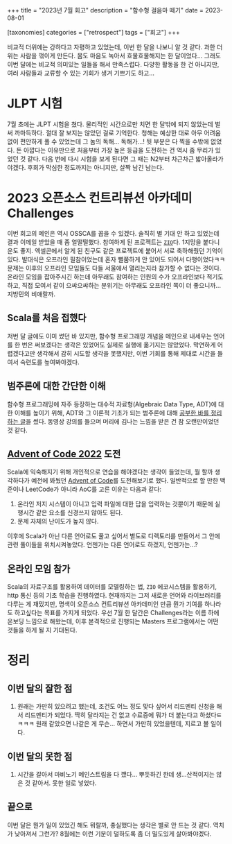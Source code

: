 +++
title = "2023년 7월 회고"
description = "함수형 걸음마 떼기"
date = 2023-08-01

[taxonomies]
categories = ["retrospect"]
tags = ["회고"]
+++

비교적 더위에는 강하다고 자평하고 있었는데, 이번 한 달을 나보니 알 것 같다. 과한 더위는 사람을 꺾이게 만든다. 몸도 마음도 녹아서 흐물흐물해지는 한 달이었다... 그래도 이번 달에는 비교적 의미있는 일들을 해서 만족스럽다. 다양한 활동을 한 건 아니지만, 여러 사람들과 교류할 수 있는 기회가 생겨 기쁘기도 하고...
<!-- more -->

# JLPT 시험
7월 초에는 JLPT 시험을 쳤다. 물리적인 시간으로만 치면 한 달밖에 되지 않았는데 벌써 까마득하다. 절대 잘 보지는 않았던 걸로 기억한다. 청해는 예상한 대로 아무 어려움 없이 편안하게 풀 수 있었는데 그 놈의 독해... 독해가...! 뒷 부분은 다 찍을 수밖에 없었다. 돈 아깝다는 이유만으로 처음부터 가장 높은 등급을 도전하는 건 역시 좀 무리가 있었던 것 같다. 다음 번에 다시 시험을 보게 된다면 그 때는 N2부터 차근차근 밟아올라가야겠다. 후회가 막심한 정도까지는 아니지만, 살짝 남긴 남는다.

# 2023 오픈소스 컨트리뷰션 아카데미 Challenges
이번 회고의 메인은 역시 OSSCA를 꼽을 수 있겠다. 솔직히 별 기대 안 하고 있었는데 결과 이메일 받았을 때 좀 얼떨떨했다. 참여하게 된 프로젝트는 [`ZIO`](https://zio.dev/)다. 1지망을 붙다니 운도 좋지. 엑셀콘에서 알게 된 친구도 같은 프로젝트에 붙어서 서로 축하해줬던 기억이 있다. 발대식은 오프라인 필참이었는데 혼자 뻘쭘하게 안 있어도 되어서 다행이었다ㅋㅋ 문제는 이후의 오프라인 모임들도 다들 서울에서 열리는지라 참가할 수 없다는 것이다. 온라인 모임을 잡아주시긴 하는데 아무래도 참여하는 인원의 수가 오프라인보다 적기도 하고, 직접 모여서 같이 으쌰으쌰하는 분위기는 아무래도 오프라인 쪽이 더 좋으니까... 지방민의 비애랄까.

## Scala를 처음 접했다
저번 달 글에도 이미 썼던 바 있지만, 함수형 프로그래밍 개념을 메인으로 내세우는 언어를 한 번은 써보겠다는 생각은 있었어도 실제로 실행에 옮기지는 않았었다. 막연하게 어렵겠다고만 생각해서 감히 시도할 생각을 못했지만, 이번 기회를 통해 제대로 시간을 들여서 숙련도를 높여봐야겠다.

## 범주론에 대한 간단한 이해
함수형 프로그래밍에 자주 등장하는 대수적 자료형(Algebraic Data Type, ADT)에 대한 이해를 높이기 위해, ADT와 그 이론적 기초가 되는 범주론에 대해 [공부한 바를 정리하는 글](https://blog.hatchling.dev/algebraic-data-type/)을 썼다. 동영상 강의를 들으며 머리에 김나는 느낌을 받은 건 참 오랜만이었던 것 같다.

## [Advent of Code 2022](https://github.com/hatchling13/advent-of-code-2022) 도전
Scala에 익숙해지기 위해 개인적으로 연습을 해야겠다는 생각이 들었는데, 뭘 할까 생각하다가 예전에 봐뒀던 [Advent of Code](https://en.wikipedia.org/wiki/Advent_of_Code)를 도전해보기로 했다. 일반적으로 할 만한 백준이나 LeetCode가 아니라 AoC를 고른 이유는 다음과 같다:

1. 온라인 저지 시스템이 아니고 입력 파일에 대한 답을 입력하는 것뿐이기 때문에 실행시간 같은 요소를 신경쓰지 않아도 된다.
2. 문제 자체의 난이도가 높지 않다.

이후에 Scala가 아닌 다른 언어로도 풀고 싶어서 별도로 디렉토리를 만들어서 그 안에 관련 풀이들을 위치시켜놓았다. 언젠가는 다른 언어로도 하겠지, 언젠가는...?

## 온라인 모임 참가
Scala의 자료구조를 활용하여 데이터를 모델링하는 법, `ZIO` 에코시스템을 활용하기, http 통신 등의 기초 학습을 진행하였다. 현재까지는 그저 새로운 언어와 라이브러리를 다루는 게 재밌지만, 명색이 오픈소스 컨트리뷰션 아카데미인 만큼 뭔가 기여를 하나라도 하고싶다는 목표를 가지게 되었다. 우선 7월 한 달간은 Challenges라는 이름 하에 온보딩 느낌으로 해왔는데, 이후 본격적으로 진행되는 Masters 프로그램에서는 어떤 것들을 하게 될 지 기대된다.

# 정리

## 이번 달의 잘한 점

1. 원래는 가만히 있으려고 했는데, 조건도 어느 정도 맞다 싶어서 리드멘티 신청을 해서 리드멘티가 되었다. 딱히 달라지는 건 없고 수료증에 뭐가 더 붙는다고 하셨다ㅌㅋㅋㅋ 원래 같았으면 나같은 게 무슨... 하면서 가만히 있었을텐데, 지르고 볼 일이다.

## 이번 달의 못한 점

1. 시간을 갈아서 마비노기 메인스트림을 다 깼다... 뿌듯하긴 한데 생...산적이지는 않은 것 같아서. 못한 일로 넣었다.

## 끝으로
이번 달은 뭔가 일이 있었긴 해도 뭐랄까, 충실했다는 생각은 별로 안 드는 것 같다. 역치가 낮아져서 그런가? 8월에는 이런 기분이 덜하도록 좀 더 밀도있게 살아봐야겠다.